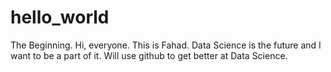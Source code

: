 # hello_world
The Beginning.
Hi, everyone. This is Fahad. 
Data Science is the future and I want to be a part of it.
Will use github to get better at Data Science.
